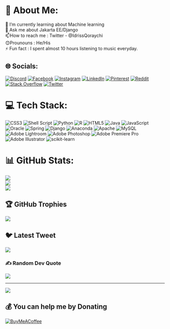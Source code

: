 # 💫 About Me:
🔭 I’m currently learning about Machine learning<br>💬 Ask me about Jakarta EE/Django  <br>📫How to reach me : Twitter - @IdrissQoraychi<br>😊Prounouns : He/His<br>⚡ Fun fact : I spent almost 10 hours listening to music everyday.


## 🌐 Socials:
[![Discord](https://img.shields.io/badge/Discord-%237289DA.svg?logo=discord&logoColor=white)](https://discord.gg/Idriss#9651) [![Facebook](https://img.shields.io/badge/Facebook-%231877F2.svg?logo=Facebook&logoColor=white)](https://www.facebook.com/idriss.qoraychi/) [![Instagram](https://img.shields.io/badge/Instagram-%23E4405F.svg?logo=Instagram&logoColor=white)](https://instagram.com/q.idriss) [![LinkedIn](https://img.shields.io/badge/LinkedIn-%230077B5.svg?logo=linkedin&logoColor=white)](https://www.linkedin.com/in/idriss-qoraychy-899476192/) [![Pinterest](https://img.shields.io/badge/Pinterest-%23E60023.svg?logo=Pinterest&logoColor=white)](https://pinterest.com/idrissqoraychi) [![Reddit](https://img.shields.io/badge/Reddit-%23FF4500.svg?logo=Reddit&logoColor=white)](https://reddit.com/user/idriss122) [![Stack Overflow](https://img.shields.io/badge/-Stackoverflow-FE7A16?logo=stack-overflow&logoColor=white)](https://stackoverflow.com/users/user:16353101 ) [![Twitter](https://img.shields.io/badge/Twitter-%231DA1F2.svg?logo=Twitter&logoColor=white)](https://twitter.com/@IdrissQoraychi) 

# 💻 Tech Stack:
![CSS3](https://img.shields.io/badge/css3-%231572B6.svg?style=for-the-badge&logo=css3&logoColor=white) ![Shell Script](https://img.shields.io/badge/shell_script-%23121011.svg?style=for-the-badge&logo=gnu-bash&logoColor=white) ![Python](https://img.shields.io/badge/python-3670A0?style=for-the-badge&logo=python&logoColor=ffdd54) ![R](https://img.shields.io/badge/r-%23276DC3.svg?style=for-the-badge&logo=r&logoColor=white) ![HTML5](https://img.shields.io/badge/html5-%23E34F26.svg?style=for-the-badge&logo=html5&logoColor=white) ![Java](https://img.shields.io/badge/java-%23ED8B00.svg?style=for-the-badge&logo=java&logoColor=white) ![JavaScript](https://img.shields.io/badge/javascript-%23323330.svg?style=for-the-badge&logo=javascript&logoColor=%23F7DF1E) ![Oracle](https://img.shields.io/badge/Oracle-F80000?style=for-the-badge&logo=oracle&logoColor=white) ![Spring](https://img.shields.io/badge/spring-%236DB33F.svg?style=for-the-badge&logo=spring&logoColor=white) ![Django](https://img.shields.io/badge/django-%23092E20.svg?style=for-the-badge&logo=django&logoColor=white) ![Anaconda](https://img.shields.io/badge/Anaconda-%2344A833.svg?style=for-the-badge&logo=anaconda&logoColor=white) ![Apache](https://img.shields.io/badge/apache-%23D42029.svg?style=for-the-badge&logo=apache&logoColor=white) ![MySQL](https://img.shields.io/badge/mysql-%2300f.svg?style=for-the-badge&logo=mysql&logoColor=white) ![Adobe Lightroom](https://img.shields.io/badge/Adobe%20Lightroom-31A8FF.svg?style=for-the-badge&logo=Adobe%20Lightroom&logoColor=white) ![Adobe Photoshop](https://img.shields.io/badge/adobephotoshop-%2331A8FF.svg?style=for-the-badge&logo=adobephotoshop&logoColor=white) ![Adobe Premiere Pro](https://img.shields.io/badge/Adobe%20Premiere%20Pro-9999FF.svg?style=for-the-badge&logo=Adobe%20Premiere%20Pro&logoColor=white) ![Adobe Illustrator](https://img.shields.io/badge/adobeillustrator-%23FF9A00.svg?style=for-the-badge&logo=adobeillustrator&logoColor=white) ![scikit-learn](https://img.shields.io/badge/scikit--learn-%23F7931E.svg?style=for-the-badge&logo=scikit-learn&logoColor=white)
# 📊 GitHub Stats:
![](https://github-readme-stats.vercel.app/api?username=idriss111&theme=swift&hide_border=false&include_all_commits=false&count_private=false)<br/>
![](https://github-readme-streak-stats.herokuapp.com/?user=idriss111&theme=swift&hide_border=false)<br/>
![](https://github-readme-stats.vercel.app/api/top-langs/?username=idriss111&theme=swift&hide_border=false&include_all_commits=false&count_private=false&layout=compact)

## 🏆 GitHub Trophies
![](https://github-profile-trophy.vercel.app/?username=idriss111&theme=radical&no-frame=false&no-bg=true&margin-w=4)

## 🐦 Latest Tweet
[![](https://gtce.itsvg.in/api?username=@IdrissQoraychi)](https://github.com/VishwaGauravIn/github-twitter-card-embed)

### ✍️ Random Dev Quote
![](https://quotes-github-readme.vercel.app/api?type=horizontal&theme=radical)

---
[![](https://visitcount.itsvg.in/api?id=idriss111&icon=0&color=0)](https://visitcount.itsvg.in)

  ## 💰 You can help me by Donating
  [![BuyMeACoffee](https://img.shields.io/badge/Buy%20Me%20a%20Coffee-ffdd00?style=for-the-badge&logo=buy-me-a-coffee&logoColor=black)](https://www.buymeacoffee.com/idrissqr1o) 

  
<!-- Proudly created with GPRM ( https://gprm.itsvg.in ) -->
